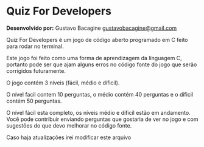 <!-- Quiz_for_Developers
Versão: 13.09.19
Desenvovido por Gustavo Bacagine <gustavobacagine@gmail.com>-->

# Quiz For Developers
<b>Desenvolvido por:</b> Gustavo Bacagine <gustavobacagine@gmail.com>

Quiz For Developers é um jogo de código aberto programado em C feito para rodar no terminal.

Este jogo foi feito como uma forma de aprendizagem da línguagem C, portanto pode ser que ajam alguns erros no código fonte do jogo que serão corrigidos futuramente.

O jogo contém 3 níveis (fácil, médio e díficil).

O nível facil contem 10 perguntas, o médio contém 40 perguntas e o díficil contém 50 perguntas.

O nível fácil esta completo, os níveis médio e díficil estão em andamento. Você pode contribuir enviando perguntas que gostaria de ver no jogo e com sugestões do que devo melhorar no código fonte.

Caso haja atualizações irei modificar este arquivo